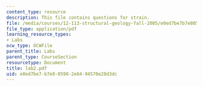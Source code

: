 ```yaml
---
content_type: resource
description: This file contains questions for strain.
file: /media/courses/12-113-structural-geology-fall-2005/e0ed7be7b7e805982e6494570e28d3dc_lab2.pdf
file_type: application/pdf
learning_resource_types:
- Labs
ocw_type: OCWFile
parent_title: Labs
parent_type: CourseSection
resourcetype: Document
title: lab2.pdf
uid: e0ed7be7-b7e8-0598-2e64-94570e28d3dc
---
```

